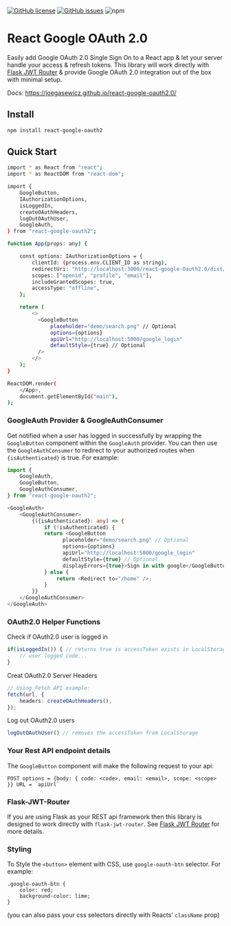 [![GitHub license](https://img.shields.io/github/license/joegasewicz/react-google-oauth2.0)](https://github.com/joegasewicz/react-google-oauth2.0/blob/main/LICENSE)
[![GitHub issues](https://img.shields.io/github/issues/joegasewicz/react-google-oauth2.0)](https://github.com/joegasewicz/react-google-oauth2.0/issues)
![npm](https://img.shields.io/npm/v/react-google-oauth2)

# React Google OAuth 2.0
Easily add Google OAuth 2.0 Single Sign On to a React app & let your server handle your access & refresh tokens.
This library will work directly with [Flask JWT Router](https://github.com/joegasewicz/flask-jwt-router) & provide
Google OAuth 2.0 integration out of the box with minimal setup. 

Docs: https://joegasewicz.github.io/react-google-oauth2.0/

## Install
```bash
npm install react-google-oauth2
```


## Quick Start
```bash
import * as React from "react";
import * as ReactDOM from "react-dom";

import {
    GoogleButton,
    IAuthorizationOptions,
    isLoggedIn,
    createOAuthHeaders,
    logOutOAuthUser,
    GoogleAuth,
} from "react-google-oauth2";

function App(props: any) {

    const options: IAuthorizationOptions = {
        clientId: (process.env.CLIENT_ID as string),
        redirectUri: "http://localhost:3000/react-google-Oauth2.0/dist/index.html",
        scopes: ["openid", "profile", "email"],
        includeGrantedScopes: true,
        accessType: "offline",
    };

    return (
        <>
          <GoogleButton
              placeholder="demo/search.png" // Optional
              options={options}
              apiUrl="http://localhost:5000/google_login"
              defaultStyle={true} // Optional
          />
        </>
    );
}

ReactDOM.render(
    </App>,
    document.getElementById("main"),
);
```
### GoogleAuth Provider & GoogleAuthConsumer
Get notified when a user has logged in successfully by wrapping the 
`GoogleButton` component within the `GoogleAuth` provider.
You can then use the `GoogleAuthConsumer` to redirect to your authorized routes
when `{isAuthenticated}` is true.
For example:
```typescript jsx
import {
    GoogleAuth,
    GoogleButton,
    GoogleAuthConsumer,
} from "react-google-oauth2"; 

<GoogleAuth>
    <GoogleAuthConsumer>
        {({isAuthenticated}: any) => {
            if (!isAuthenticated) {
            return <GoogleButton
                  placeholder="demo/search.png" // Optional
                  options={options}
                  apiUrl="http://localhost:5000/google_login"
                  defaultStyle={true} // Optional
                  displayErrors={true}>Sign in with google</GoogleButton>;
            } else {
                return <Redirect to="/home" />;
            }
        }}
    </GoogleAuthConsumer>
</GoogleAuth>

```
### OAuth2.0 Helper Functions
Check if OAuth2.0 user is logged in
```typescript jsx
if(isLoggedIn()) { // returns true is accessToken exists in LocalStorage
    // user logged code...
}
```
Creat OAuth2.0 Server Headers
```typescript jsx
// Using Fetch API example:
fetch(url, {
    headers: createOAuthHeaders(),
});
```
Log out OAuth2.0 users
```typescript jsx
logOutOAuthUser() // removes the accessToken from LocalStorage
```

### Your Rest API endpoint details
The `GoogleButton` component will make the following request to your api:
```
POST options = {body: { code: <code>, email: <email>, scope: <scope> }} URL = `apiUrl`
```

### Flask-JWT-Router
If you are using Flask as your REST api framework then this library is designed to work
directly with `flask-jwt-router`. See [Flask JWT Router](https://github.com/joegasewicz/flask-jwt-router)
for more details.


### Styling
To Style the `<button>` element with CSS, use `google-oauth-btn` selector. For example:
```
.google-oauth-btn {
    color: red;
    background-color: lime;
}
```
(you can also pass your css selectors directly with Reacts' `className` prop)